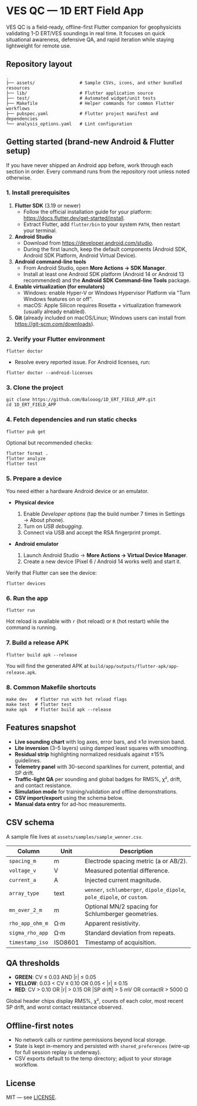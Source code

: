 # VES QC — 1D ERT Field App

VES QC is a field-ready, offline-first Flutter companion for geophysicists validating 1-D ERT/VES soundings in real time. It focuses on quick situational awareness, defensive QA, and rapid iteration while staying lightweight for remote use.

## Repository layout

```
.
├── assets/                 # Sample CSVs, icons, and other bundled resources
├── lib/                    # Flutter application source
├── test/                   # Automated widget/unit tests
├── Makefile                # Helper commands for common Flutter workflows
├── pubspec.yaml            # Flutter project manifest and dependencies
└── analysis_options.yaml   # Lint configuration
```

## Getting started (brand-new Android & Flutter setup)

If you have never shipped an Android app before, work through each section in order. Every command runs from the repository root unless noted otherwise.

### 1. Install prerequisites

1. **Flutter SDK** (3.19 or newer)
   - Follow the official installation guide for your platform: <https://docs.flutter.dev/get-started/install>.
   - Extract Flutter, add `flutter/bin` to your system `PATH`, then restart your terminal.
2. **Android Studio**
   - Download from <https://developer.android.com/studio>.
   - During the first launch, keep the default components (Android SDK, Android SDK Platform, Android Virtual Device).
3. **Android command-line tools**
   - From Android Studio, open **More Actions → SDK Manager**.
   - Install at least one Android SDK platform (Android 14 or Android 13 recommended) and the **Android SDK Command-line Tools** package.
4. **Enable virtualization (for emulators)**
   - Windows: enable Hyper-V or Windows Hypervisor Platform via "Turn Windows features on or off".
   - macOS: Apple Silicon requires Rosetta + virtualization framework (usually already enabled).
5. **Git** (already included on macOS/Linux; Windows users can install from <https://git-scm.com/downloads>).

### 2. Verify your Flutter environment

```
flutter doctor
```

- Resolve every reported issue. For Android licenses, run:

```
flutter doctor --android-licenses
```

### 3. Clone the project

```
git clone https://github.com/Balooog/1D_ERT_FIELD_APP.git
cd 1D_ERT_FIELD_APP
```

### 4. Fetch dependencies and run static checks

```
flutter pub get
```

Optional but recommended checks:

```
flutter format .
flutter analyze
flutter test
```

### 5. Prepare a device

You need either a hardware Android device or an emulator.

- **Physical device**
  1. Enable *Developer options* (tap the build number 7 times in Settings → About phone).
  2. Turn on *USB debugging*.
  3. Connect via USB and accept the RSA fingerprint prompt.

- **Android emulator**
  1. Launch Android Studio → **More Actions → Virtual Device Manager**.
  2. Create a new device (Pixel 6 / Android 14 works well) and start it.

Verify that Flutter can see the device:

```
flutter devices
```

### 6. Run the app

```
flutter run
```

Hot reload is available with `r` (hot reload) or `R` (hot restart) while the command is running.

### 7. Build a release APK

```
flutter build apk --release
```

You will find the generated APK at `build/app/outputs/flutter-apk/app-release.apk`.

### 8. Common Makefile shortcuts

```
make dev   # flutter run with hot reload flags
make test  # flutter test
make apk   # flutter build apk --release
```

## Features snapshot

- **Live sounding chart** with log axes, error bars, and ±1σ inversion band.
- **Lite inversion** (3–5 layers) using damped least squares with smoothing.
- **Residual strip** highlighting normalized residuals against ±15% guidelines.
- **Telemetry panel** with 30-second sparklines for current, potential, and SP drift.
- **Traffic-light QA** per sounding and global badges for RMS%, χ², drift, and contact resistance.
- **Simulation mode** for training/validation and offline demonstrations.
- **CSV import/export** using the schema below.
- **Manual data entry** for ad-hoc measurements.

## CSV schema

A sample file lives at `assets/samples/sample_wenner.csv`.

| Column | Unit | Description |
| --- | --- | --- |
| `spacing_m` | m | Electrode spacing metric (a or AB/2). |
| `voltage_v` | V | Measured potential difference. |
| `current_a` | A | Injected current magnitude. |
| `array_type` | text | `wenner`, `schlumberger`, `dipole_dipole`, `pole_dipole`, or `custom`. |
| `mn_over_2_m` | m | Optional MN/2 spacing for Schlumberger geometries. |
| `rho_app_ohm_m` | Ω·m | Apparent resistivity. |
| `sigma_rho_app` | Ω·m | Standard deviation from repeats. |
| `timestamp_iso` | ISO8601 | Timestamp of acquisition. |

## QA thresholds

- **GREEN**: CV ≤ 0.03 AND |r| ≤ 0.05
- **YELLOW**: 0.03 < CV ≤ 0.10 OR 0.05 < |r| ≤ 0.15
- **RED**: CV > 0.10 OR |r| > 0.15 OR |SP drift| > 5 mV OR contactR > 5000 Ω

Global header chips display RMS%, χ², counts of each color, most recent SP drift, and worst contact resistance observed.

## Offline-first notes

- No network calls or runtime permissions beyond local storage.
- State is kept in-memory and persisted with `shared_preferences` (wire-up for full session replay is underway).
- CSV exports default to the temp directory; adjust to your storage workflow.

## License

MIT — see [LICENSE](LICENSE).
